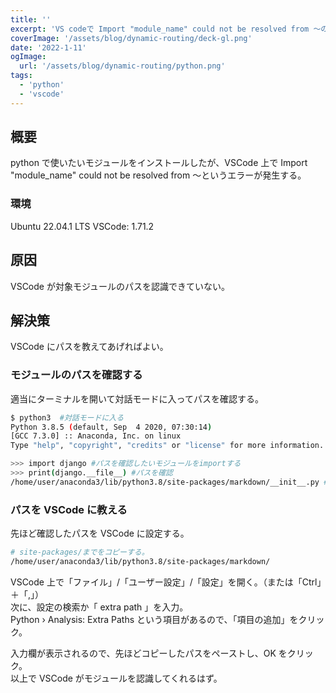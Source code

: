 ```yaml
---
title: ''
excerpt: 'VS codeで Import "module_name" could not be resolved from 〜の対処法'
coverImage: '/assets/blog/dynamic-routing/deck-gl.png'
date: '2022-1-11'
ogImage:
  url: '/assets/blog/dynamic-routing/python.png'
tags:
  - 'python'
  - 'vscode'
---
```


## 概要

python で使いたいモジュールをインストールしたが、VSCode 上で Import "module_name" could not be resolved from 〜というエラーが発生する。

### 環境

Ubuntu 22.04.1 LTS
VSCode: 1.71.2

## 原因

VSCode が対象モジュールのパスを認識できていない。

## 解決策

VSCode にパスを教えてあげればよい。

### モジュールのパスを確認する

適当にターミナルを開いて対話モードに入ってパスを確認する。

```bash
$ python3  #対話モードに入る
Python 3.8.5 (default, Sep  4 2020, 07:30:14)
[GCC 7.3.0] :: Anaconda, Inc. on linux
Type "help", "copyright", "credits" or "license" for more information.

>>> import django #パスを確認したいモジュールをimportする
>>> print(django.__file__) #パスを確認
/home/user/anaconda3/lib/python3.8/site-packages/markdown/__init__.py # パスがでる
```

### パスを VSCode に教える

先ほど確認したパスを VSCode に設定する。

```bash
# site-packages/までをコピーする。
/home/user/anaconda3/lib/python3.8/site-packages/markdown/
```

VSCode 上で「ファイル」/「ユーザー設定」/「設定」を開く。（または「Ctrl」＋「,」）<br>
次に、設定の検索か「 extra path 」を入力。<br>
Python › Analysis: Extra Paths という項目があるので、「項目の追加」をクリック。

入力欄が表示されるので、先ほどコピーしたパスをペーストし、OK をクリック。<br>
以上で VSCode がモジュールを認識してくれるはず。
